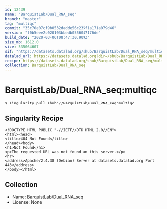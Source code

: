 ```yaml
---
id: 12439
name: "BarquistLab/Dual_RNA_seq"
branch: "master"
tag: "multiqc"
commit: "35c70e07cf9b0532dadde56c235f1a171a079d46"
version: "f0b5eee2c020103bbedb0556047176de"
build_date: "2020-03-06T08:47:30.909Z"
size_mb: 1612.0
size: 535064607
sif: "https://datasets.datalad.org/shub/BarquistLab/Dual_RNA_seq/multiqc/2020-03-06-35c70e07-f0b5eee2/f0b5eee2c020103bbedb0556047176de.sif"
datalad_url: https://datasets.datalad.org?dir=/shub/BarquistLab/Dual_RNA_seq/multiqc/2020-03-06-35c70e07-f0b5eee2/
recipe: https://datasets.datalad.org/shub/BarquistLab/Dual_RNA_seq/multiqc/2020-03-06-35c70e07-f0b5eee2/Singularity
collection: BarquistLab/Dual_RNA_seq
---
```


# BarquistLab/Dual_RNA_seq:multiqc

```bash
$ singularity pull shub://BarquistLab/Dual_RNA_seq:multiqc
```

## Singularity Recipe

```singularity
<!DOCTYPE HTML PUBLIC "-//IETF//DTD HTML 2.0//EN">
<html><head>
<title>404 Not Found</title>
</head><body>
<h1>Not Found</h1>
<p>The requested URL was not found on this server.</p>
<hr>
<address>Apache/2.4.38 (Debian) Server at datasets.datalad.org Port 443</address>
</body></html>
```

## Collection

 - Name: [BarquistLab/Dual_RNA_seq](https://github.com/BarquistLab/Dual_RNA_seq)
 - License: None

